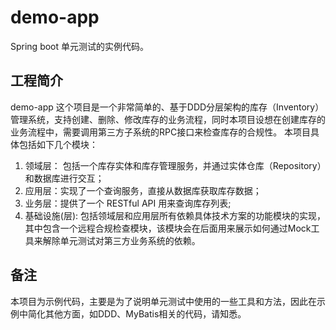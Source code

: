 # demo-app
Spring boot 单元测试的实例代码。

## 工程简介

demo-app 这个项目是一个非常简单的、基于DDD分层架构的库存（Inventory）管理系统，支持创建、删除、修改库存的业务流程，同时本项目设想在创建库存的业务流程中，需要调用第三方子系统的RPC接口来检查库存的合规性。 本项目具体包括如下几个模块：
1. 领域层： 包括一个库存实体和库存管理服务，并通过实体仓库（Repository）和数据库进行交互；
2. 应用层：实现了一个查询服务，直接从数据库获取库存数据；
3. 业务层：提供了一个 RESTful API 用来查询库存列表;
4. 基础设施(层): 包括领域层和应用层所有依赖具体技术方案的功能模块的实现，其中包含一个远程合规检查模块，该模块会在后面用来展示如何通过Mock工具来解除单元测试对第三方业务系统的依赖。

## 备注
本项目为示例代码，主要是为了说明单元测试中使用的一些工具和方法，因此在示例中简化其他方面，如DDD、MyBatis相关的代码，请知悉。
